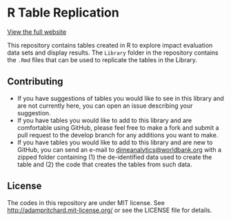 # R Table Replication

[View the full website](https://worldbank.github.io/stata2r/)

This repository contains tables created in R to explore impact evaluation data sets and display results. The `Library` folder in the repository contains the `.Rmd` files that can be used to replicate the tables in the Library.

## Contributing
- If you have suggestions of tables you would like to see in this library and are not currently here, you can open an issue describing your suggestion.
- If you have tables you would like to add to this library and are comfortable using GitHub, please feel free to make a fork and submit a pull request to the develop branch for any additions you want to make.
- If you have tables you would like to add to this library and are new to GitHub, you can send an e-mail to dimeanalytics@worldbank.org with a zipped folder containing (1) the de-identified data used to create the table and (2) the code that creates the tables from such data.

## License

The codes in this repository are under MIT license. See http://adampritchard.mit-license.org/ or see the LICENSE file for details.
